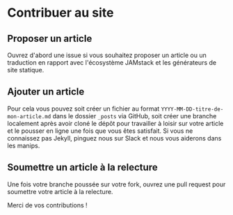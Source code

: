 # Contribuer au site

## Proposer un article

Ouvrez d'abord une issue si vous souhaitez proposer un article ou un traduction en rapport avec l'écosystème JAMstack et les générateurs de site statique.

## Ajouter un article

Pour cela vous pouvez soit créer un fichier au format `YYYY-MM-DD-titre-de-mon-article.md` dans le dossier `_posts` via GitHub, soit créer une branche localement après avoir cloné le dépôt pour travailler à loisir sur votre article et le pousser en ligne une fois que vous êtes satisfait.
Si vous ne connaissez pas Jekyll, pinguez nous sur Slack et nous vous aiderons dans les manips.

## Soumettre un article à la relecture

Une fois votre branche poussée sur votre fork, ouvrez une pull request pour soumettre votre article à la relecture.

Merci de vos contributions !

